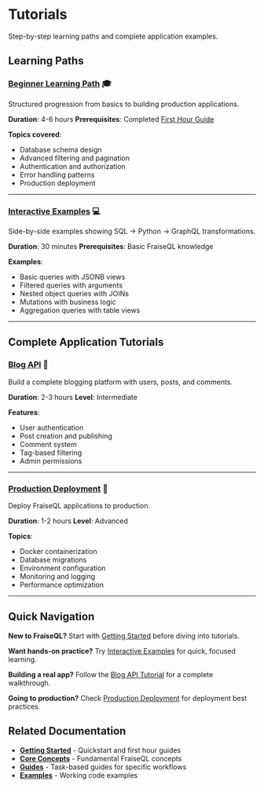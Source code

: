 # Tutorials

Step-by-step learning paths and complete application examples.

## Learning Paths

### **[Beginner Learning Path](beginner-path.md)** 🎓

Structured progression from basics to building production applications.

**Duration**: 4-6 hours
**Prerequisites**: Completed [First Hour Guide](../getting-started/first-hour.md)

**Topics covered**:
- Database schema design
- Advanced filtering and pagination
- Authentication and authorization
- Error handling patterns
- Production deployment

---

### **[Interactive Examples](INTERACTIVE_EXAMPLES.md)** 💻

Side-by-side examples showing SQL → Python → GraphQL transformations.

**Duration**: 30 minutes
**Prerequisites**: Basic FraiseQL knowledge

**Examples**:
- Basic queries with JSONB views
- Filtered queries with arguments
- Nested object queries with JOINs
- Mutations with business logic
- Aggregation queries with table views

---

## Complete Application Tutorials

### **[Blog API](blog-api.md)** 📝

Build a complete blogging platform with users, posts, and comments.

**Duration**: 2-3 hours
**Level**: Intermediate

**Features**:
- User authentication
- Post creation and publishing
- Comment system
- Tag-based filtering
- Admin permissions

---

### **[Production Deployment](production-deployment.md)** 🚀

Deploy FraiseQL applications to production.

**Duration**: 1-2 hours
**Level**: Advanced

**Topics**:
- Docker containerization
- Database migrations
- Environment configuration
- Monitoring and logging
- Performance optimization

---

## Quick Navigation

**New to FraiseQL?**
Start with [Getting Started](../getting-started/) before diving into tutorials.

**Want hands-on practice?**
Try [Interactive Examples](INTERACTIVE_EXAMPLES.md) for quick, focused learning.

**Building a real app?**
Follow the [Blog API Tutorial](blog-api.md) for a complete walkthrough.

**Going to production?**
Check [Production Deployment](production-deployment.md) for deployment best practices.

## Related Documentation

- **[Getting Started](../getting-started/)** - Quickstart and first hour guides
- **[Core Concepts](../core/)** - Fundamental FraiseQL concepts
- **[Guides](../guides/)** - Task-based guides for specific workflows
- **[Examples](../../examples/)** - Working code examples
